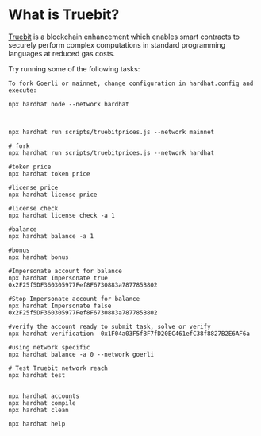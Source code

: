 # What is Truebit?
[Truebit](https://truebit.io/) is a blockchain enhancement which enables smart contracts to securely perform complex computations in standard programming languages at reduced gas costs. 


Try running some of the following tasks:

```shell
To fork Goerli or mainnet, change configuration in hardhat.config and execute:

npx hardhat node --network hardhat



npx hardhat run scripts/truebitprices.js --network mainnet

# fork
npx hardhat run scripts/truebitprices.js --network hardhat

#token price
npx hardhat token price

#license price
npx hardhat license price

#license check
npx hardhat license check -a 1

#balance
npx hardhat balance -a 1 

#bonus
npx hardhat bonus

#Impersonate account for balance
npx hardhat Impersonate true 0x2F25f5DF360305977Fef8F6730883a787785B802

#Stop Impersonate account for balance
npx hardhat Impersonate false 0x2F25f5DF360305977Fef8F6730883a787785B802

#verify the account ready to submit task, solve or verify
npx hardhat verification  0x1F04a03F5fBF7fD20EC461efC38f8827B2E6AF6a

#using network specific
npx hardhat balance -a 0 --network goerli

# Test Truebit network reach
npx hardhat test


npx hardhat accounts
npx hardhat compile
npx hardhat clean

npx hardhat help
```
